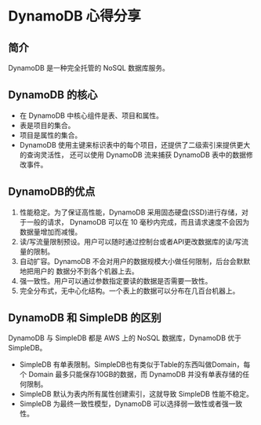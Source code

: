 # DynamoDB 心得分享

## 简介

DynamoDB 是一种完全托管的 NoSQL 数据库服务。

## DynamoDB 的核心

- 在 DynamoDB 中核心组件是表、项目和属性。
- 表是项目的集合。
- 项目是属性的集合。
- DynamoDB 使用主键来标识表中的每个项目，还提供了二级索引来提供更大的查询灵活性，
  还可以使用 DynamoDB 流来捕获 DynamoDB 表中的数据修改事件。

## DynamoDB的优点

1. 性能稳定。为了保证高性能，DynamoDB 采用固态硬盘(SSD)进行存储，对于一般的请求，
   DynamoDB 可以在 10 毫秒内完成，而且请求速度不会因为数据量增加而减慢。
2. 读/写流量限制预设。用户可以随时通过控制台或者API更改数据库的读/写流量的限制。
3. 自动扩容。DynamoDB 不会对用户的数据规模大小做任何限制，后台会默默地把用户的
   数据分不到各个机器上去。
4. 强一致性。用户可以通过参数指定要读的数据是否需要一致性。
5. 完全分布式，无中心化结构。一个表上的数据可以分布在几百台机器上。

## DynamoDB 和 SimpleDB 的区别

DynamoDB 与 SimpleDB 都是 AWS 上的 NoSQL 数据库，DynamoDB 优于 SimpleDB。

- SimpleDB 有单表限制。SimpleDB也有类似于Table的东西叫做Domain，每个 Domain
  最多只能保存10GB的数据，而 DynamoDB 并没有单表存储的任何限制。
- SimpleDB 默认为表内所有属性创建索引，这就导致 SimpleDB 性能不稳定。
- SimpleDB 为最终一致性模型，DynamoDB 可以选择弱一致性或者强一致性。
